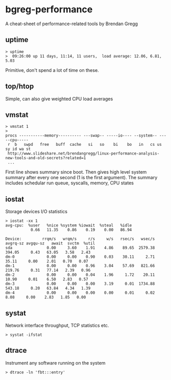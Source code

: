 # bgreg-performance
A cheat-sheet of performance-related tools by Brendan Gregg

## uptime
```
> uptime
>  09:26:00 up 11 days, 11:14, 11 users,  load average: 12.06, 6.81, 5.03
```

Primitive, don't spend a lot of time on these.

## top/htop
Simple, can also give weighted CPU load averages

## vmstat
```
> vmstat 1
> 
procs -----------memory---------- ---swap-- -----io---- --system-- -----cpu-----
 r  b   swpd   free   buff  cache   si   so    bi    bo   in   cs us sy id wa st
 http://www.slideshare.net/brendangregg/linux-performance-analysis-new-tools-and-old-secrets?related=1
 ...
```
First line shows summary since boot. Then gives high level system summary after every one second (1 is the first argument). The summary includes schedular run queue, syscalls, memory, CPU states

## iostat
Storage devices I/O statistics
```
> iostat -xx 1
avg-cpu:  %user   %nice %system %iowait  %steal   %idle
           0.66   11.35    0.86    0.19    0.00   86.94

Device:         rrqm/s   wrqm/s     r/s     w/s   rsec/s   wsec/s avgrq-sz avgqu-sz   await  svctm  %util
sda               0.00     3.60    1.91    4.86    89.65  2579.38   394.05     0.43   63.05   3.58   2.43
dm-0              0.00     0.00    0.90    0.03    30.11     2.71    35.11     0.00    2.01   0.70   0.07
dm-1              0.00     0.00    0.96    3.04    57.69   821.66   219.76     0.31   77.14   2.39   0.96
dm-2              0.00     0.00    0.04    1.96     1.72    20.11    10.90     0.01    6.50   2.83   0.57
dm-3              0.00     0.00    0.00    3.19     0.01  1734.88   543.18     0.20   63.84   4.34   1.39
dm-4              0.00     0.00    0.00    0.00     0.01     0.02     8.08     0.00    2.83   1.85   0.00
```

## systat
Network interface throughput, TCP statistics etc.
```
> systat -ifstat
```
## dtrace
Instrument any software running on the system
```
> dtrace -ln 'fbt:::entry'
```
